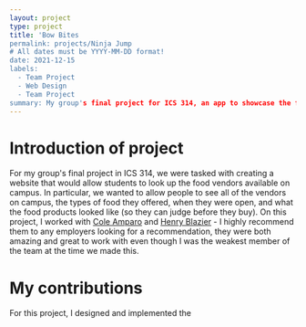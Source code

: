 ```yaml
---
layout: project
type: project
title: 'Bow Bites
permalink: projects/Ninja Jump
# All dates must be YYYY-MM-DD format!
date: 2021-12-15
labels:
  - Team Project
  - Web Design
  - Team Project
summary: My group's final project for ICS 314, an app to showcase the food vendors at UH Manoa.
---
```


# Introduction of project
For my group's final project in ICS 314, we were tasked with creating a website that would allow students to look up the
food vendors available on campus. In particular, we wanted to allow people to see all of the vendors on campus, the types
of food they offered, when they were open, and what the food products looked like (so they can judge before they buy). On
this project, I worked with [Cole Amparo](https://coleamparo.github.io/) and [Henry Blazier](https://hbzxc.github.io/) - I highly recommend them to any employers looking for
a recommendation, they were both amazing and great to work with even though I was the weakest member of the team at the time
we made this. 

# My contributions

For this project, I designed and implemented the 